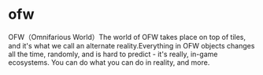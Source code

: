# ofw
OFW（Omnifarious World）The world of OFW takes place on top of tiles, and it's what we call an alternate reality.Everything in OFW objects changes all the time, randomly, and is hard to predict - it's really, in-game ecosystems. You can do what you can do in reality, and more.
